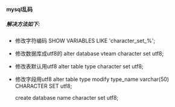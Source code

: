 #### mysql乱码
##### 解决方法如下:

- 修改字符编码
    SHOW VARIABLES LIKE 'character_set_%';
- 修改数据库成utf8的
    alter database vteam character set utf8;
- 修改表默认用utf8
    alter table type character set utf8;
- 修改字段用utf8
    alter table type modify type_name varchar(50) CHARACTER SET utf8;

    create database name character set utf8;
